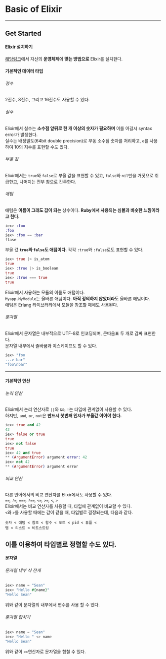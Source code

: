 # Basic of Elixir
---
## Get Started
#### Elixir 설치하기
[해당링크](http://elixir-lang.org/install.html)에서 자신의 **운영체제에 맞는 방법으로** Elixir를 설치한다.  
#### 기본적인 데이터 타입  
###### 정수  
2진수, 8진수, 그리고 16진수도 사용할 수 있다.  
###### 실수  
Elixir에서 실수는 **소수점 앞뒤로 한 개 이상의 숫자가 필요하며** 이를 어길시 syntax error가 발생한다.  
실수는 배정밀도(64bit double precision)로 부동 소수점 숫자를 처리하고, `e`를 사용하여 10의 지수를 표현할 수도 있다.  
###### 부울 값  
Elixir에서는 `true`와 `false`로 부울 값을 표현할 수 있고, `false`와 `nil`만을 거짓으로 취급한고,  나머지는 전부 참으로 간주한다.  
###### 애텀  
애텀은 **이름이 그래도 값이 되는** 상수이다. **Ruby에서 사용되는 심볼과 비슷한 느낌이라고 한다.**  
```Elixir
iex> :foo
:foo
iex> :foo == :bar
flase
```
부울 값 **`true`와 `false`도 애텀이다.** 각각 `:true`와 `:false`로도 표현할 수 있다.  
```Elixir
iex> true |> is_atom
true
iex> :true |> is_boolean
true
iex> :true === true
true
```
Elixir에서 사용하는 모듈의 이름도 애텀이다.  
`Myapp.MyModule`는 올바른 애텀이다. **아직 정의하지 않았더라도** 올바른 애텀이다.  
애텀은 Erlang 라이브러리에서 모듈을 참조할 때에도 사용된다.  
###### 문자열  
Elixir에서 문자열은 내부적으로 UTF-8로 인코딩되며, 큰따옴표 두 개로 감싸 표현한다.  
문자열 내부에서 줄바꿈과 이스케이프도 할 수 있다.  
```Elixir
iex> "foo
...> bar"
"foo\nbar"
```
---
#### 기본적인 연산  
###### 논리 연산  
Elixir에서 논리 연산자로 `||`와 `&&`, `!`는 타입에 관계없이 사용할 수 있다.  
하지만, `and`, `or`, `not`은 **반드시 첫번째 인자가 부울값 이어야 한다.**  
```Elixir
iex> true and 42
42
iex> false or true
true
iex> not false
true
iex> 42 and true
** (ArgumentError) argument error: 42
iex> not 42
** (ArgumentError) argument error
```
###### 비교 연산  
다른 언어에서의 비교 연산자를 Elixir에서도 사용할 수 있다.  
*`==`, `!=`, `===`, `!==`, `<=`, `>=`, `<`, `>`*  
Elixir에서는 비교 연산자를 사용할 때, 타입에 관계없이 비교할 수 있다.  
`<`와 `>`를 사용할 때에는 값이 같을 때, 타입별로 결정되는데, 다음과 같다.  
```
숫자 < 애텀 < 참조 < 함수 < 포트 < pid < 튜플 <
맵 < 리스트 < 비트스트링
```  
이를 이용하여 타입별로 정렬할 수도 있다.  
---
#### 문자열  
###### 문자열 내부 식 전개  
```Elixir
iex> name = "Sean"
iex> "Hello #{name}"
"Hello Sean"
```  
위와 같이 문자열의 내부에서 변수를 사용 할 수 있다.  
###### 문자열 합치기  
```Elixir
iex> name = "Sean"
iex> "Hello " <> name
"Hello Sean"
```  
위와 같이 `<>`연산자로 문자열을 합칠 수 있다.  
